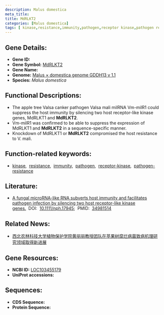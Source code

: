 ```yaml
---
description: Malus domestica
meta_title:
title: MdRLKT2
categories: [Malus domestica]
tags: [ kinase,resistance,immunity,pathogen,receptor kinase,pathogen resistance ]
---
```


## Gene Details:
- **Gene ID:**	[]()
- **Gene Symbol:** <u>MdRLKT2</u>
- **Gene Name:** 
- **Genome:** [Malus × domestica genome GDDH13 v 1.1](https://www.rosaceae.org/species/malus/malus_x_domestica/genome_v1.0)
- **Species:** *Malus domestica*

## Functional Descriptions:
   - The apple tree Valsa canker pathogen Valsa mali milRNA Vm-milR1 could suppress the host immunity by silencing two host receptor-like kinase genes, MdRLKT1 and **MdRLKT2**.
   - Vm-milR1 was confirmed to be able to suppress the expression of MdRLKT1 and **MdRLKT2** in a sequence-specific manner.
   - Knockdown of MdRLKT1 or **MdRLKT2** compromised the host resistance to V. mali.

## Function-related keywords:
   - [kinase](/tags/kinase/),&nbsp;&nbsp;[resistance](/tags/resistance/),&nbsp;&nbsp;[immunity](/tags/immunity/),&nbsp;&nbsp;[pathogen](/tags/pathogen/),&nbsp;&nbsp;[receptor-kinase](/tags/receptor-kinase/),&nbsp;&nbsp;[pathogen-resistance](/tags/pathogen-resistance/)

## Literature:
   - [A fungal microRNA-like RNA subverts host immunity and facilitates pathogen infection by silencing two host receptor-like kinase genes.]( https://nph.onlinelibrary.wiley.com/doi/10.1111/nph.17945)&nbsp;&nbsp;DOI:&nbsp;&nbsp;[10.1111/nph.17945](https://nph.onlinelibrary.wiley.com/doi/10.1111/nph.17945);&nbsp;&nbsp;PMID:&nbsp;&nbsp;[34981514](https://pubmed.ncbi.nlm.nih.gov/34981514/)

## Related News:
   - [西北农林科技大学植物保护学院黄丽丽教授团队在苹果树腐烂病菌致病机理研究领域取得新进展](https://mp.weixin.qq.com/s?__biz=MzIyOTY2NDYyNQ==&mid=2247531050&idx=3&sn=69ebf857b2bb49fd0e3df45c64270455&chksm=e8bd0834dfca81221afc6de63955defff1e530d17c5d8180d8203ec24a43f8accf5aacd21005&scene=27#wechat_redirect)

## Gene Resources:
- **NCBI ID:**  [LOC103455179](https://www.ncbi.nlm.nih.gov/gene/?term=LOC103455179)
- **UniProt accessions:** [](https://www.uniprot.org/uniprotkb//entry)



## Sequences:
- **CDS Sequence:**
- **Protein Sequence:**
